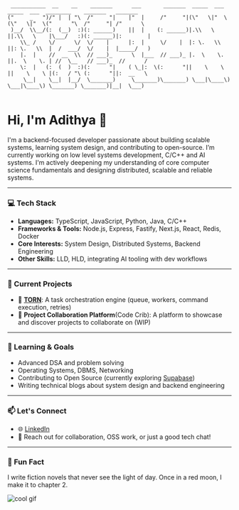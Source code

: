 ```

 ___________  __    __    _______      ___       _______  _____  ___   _____  ___  ________    _______   _______   
("     _   ")/" |  | "\  /"     "|    |"  |     /"     "|(\"   \|"  \ (\"   \|"  \("      "\  /"     "| /"      \  
 )__/  \\__/(:  (__)  :)(: ______)    ||  |    (: ______)|.\\   \    ||.\\   \    |\___/   :)(: ______)|:        | 
    \\_ /    \/      \/  \/    |      |:  |     \/    |  |: \.   \\  ||: \.   \\  |  /  ___/  \/    |  |_____/   ) 
    |.  |    //  __  \\  // ___)_      \  |___  // ___)_ |.  \    \. ||.  \    \. | //  \__   // ___)_  //      /  
    \:  |   (:  (  )  :)(:      "|    ( \_|:  \(:      "||    \    \ ||    \    \ |(:   / "\ (:      "||:  __   \  
     \__|    \__|  |__/  \_______)     \_______)\_______) \___|\____\) \___|\____\) \_______) \_______)|__|  \___) 
                                                                                                                   

```


# Hi, I'm Adithya 👋

I'm a backend-focused developer passionate about building scalable systems, learning system design, and contributing to open-source. I’m currently working on low level systems development, C/C++ and AI systems. I'm actively deepening my understanding of core computer science fundamentals and designing distributed, scalable and reliable systems.

---

### 💻 Tech Stack

- **Languages:** TypeScript, JavaScript, Python, Java, C/C++
- **Frameworks & Tools:** Node.js, Express, Fastify, Next.js, React, Redis, Docker
- **Core Interests:** System Design, Distributed Systems, Backend Engineering
- **Other Skills:** LLD, HLD, integrating AI tooling with dev workflows

---

### 🚀 Current Projects

- 🔧 **[TORN](https://github.com/The-Lennzer/TORN)**: A task orchestration engine (queue, workers, command execution, retries)
- 🧩 **Project Collaboration Platform**(Code Crib): A platform to showcase and discover projects to collaborate on (WIP)

---

### 🌱 Learning & Goals

- Advanced DSA and problem solving
- Operating Systems, DBMS, Networking
- Contributing to Open Source (currently exploring [Supabase](https://github.com/supabase/supabase))
- Writing technical blogs about system design and backend engineering

---

### 📫 Let's Connect

- 🌐 [LinkedIn](https://linkedin.com/in/ln-adithya-krishna)
- 💌 Reach out for collaboration, OSS work, or just a good tech chat!

---

### 🧠 Fun Fact
I write fiction novels that never see the light of day. Once in a red moon, I make it to chapter 2.

![cool gif](https://user-images.githubusercontent.com/74038190/225813708-98b745f2-7d22-48cf-9150-083f1b00d6c9.gif)
